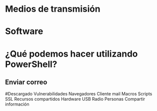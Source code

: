 # Medios de transmisión

# Software

# ¿Qué podemos hacer utilizando PowerShell?
## Enviar correo

#Descargado
Vulnerabilidades
Navegadores
Cliente mail
Macros
Scripts
SSL
Recursos compartidos
Hardware
USB
Radio
Personas
Compartir información

